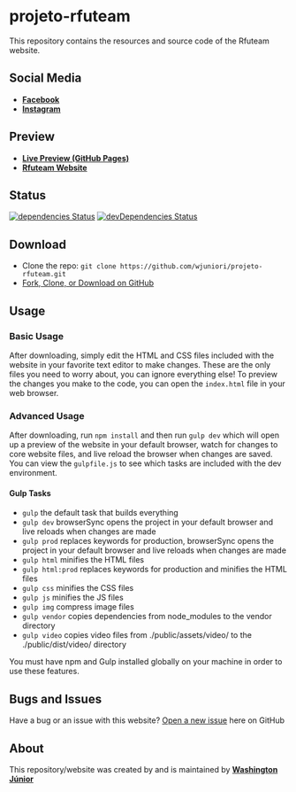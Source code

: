 # projeto-rfuteam

This repository contains the resources and source code of the Rfuteam website.

## Social Media

* **[Facebook](https://www.facebook.com/Rfuteam/)** 
* **[Instagram](https://www.instagram.com/rfuteam/)**

## Preview

* **[Live Preview (GitHub Pages)](https://wjuniori.github.io/projeto-rfuteam/)**
* **[Rfuteam Website](https://www.rfuteam.com.br/)**

## Status

[![dependencies Status](https://david-dm.org/wjuniori/projeto-rfuteam/status.svg)](https://david-dm.org/wjuniori/projeto-rfuteam)
[![devDependencies Status](https://david-dm.org/wjuniori/projeto-rfuteam/dev-status.svg)](https://david-dm.org/wjuniori/projeto-rfuteam?type=dev)

## Download

* Clone the repo: `git clone https://github.com/wjuniori/projeto-rfuteam.git`
* [Fork, Clone, or Download on GitHub](https://github.com/wjuniori/projeto-rfuteam)

## Usage

### Basic Usage

After downloading, simply edit the HTML and CSS files included with the website in your favorite text editor to make changes. These are the only files you need to worry about, you can ignore everything else! To preview the changes you make to the code, you can open the `index.html` file in your web browser.

### Advanced Usage

After downloading, run `npm install` and then run `gulp dev` which will open up a preview of the website in your default browser, watch for changes to core website files, and live reload the browser when changes are saved. You can view the `gulpfile.js` to see which tasks are included with the dev environment.

#### Gulp Tasks

- `gulp` the default task that builds everything
- `gulp dev` browserSync opens the project in your default browser and live reloads when changes are made
- `gulp prod` replaces keywords for production, browserSync opens the project in your default browser and live reloads when changes are made
- `gulp html` minifies the HTML files
- `gulp html:prod` replaces keywords for production and minifies the HTML files
- `gulp css` minifies the CSS files
- `gulp js` minifies the JS files
- `gulp img` compress image files
- `gulp vendor` copies dependencies from node_modules to the vendor directory
- `gulp video` copies video files from ./public/assets/video/ to the ./public/dist/video/ directory

You must have npm and Gulp installed globally on your machine in order to use these features.

## Bugs and Issues

Have a bug or an issue with this website? [Open a new issue](https://github.com/wjuniori/projeto-rfuteam/issues) here on GitHub

## About

This repository/website was created by and is maintained by **[Washington Júnior](https://github.com/wjuniori/)**
